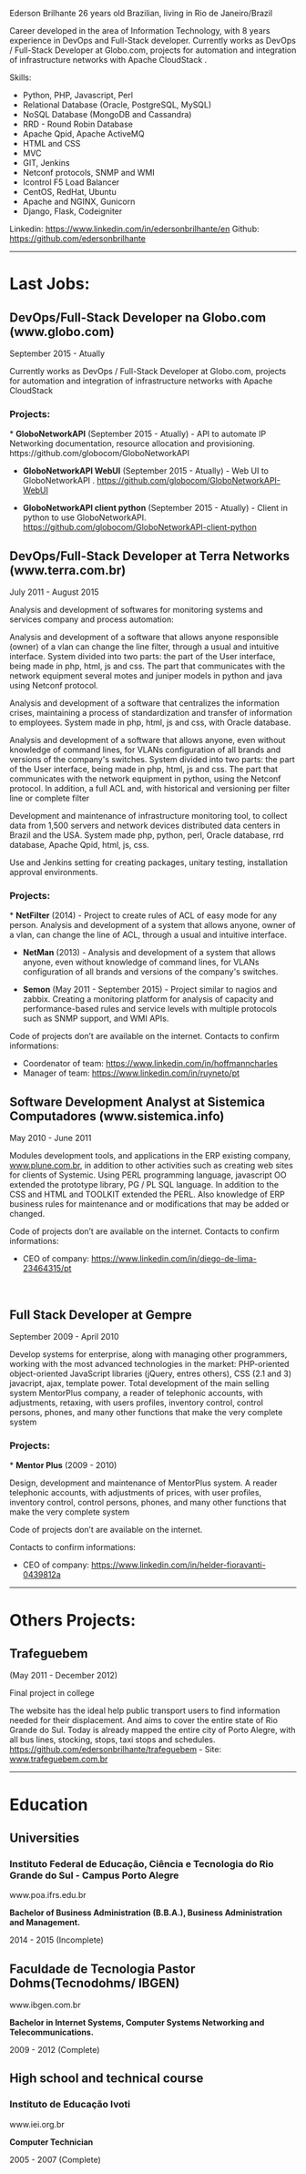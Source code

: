 Ederson Brilhante
26 years old
Brazilian, living in Rio de Janeiro/Brazil

Career developed in the area of Information Technology, with 8 years experience in DevOps and Full-Stack developer. Currently works as DevOps / Full-Stack Developer at Globo.com, projects for automation and integration of infrastructure networks with Apache CloudStack .

Skills:
* Python, PHP, Javascript, Perl
* Relational Database (Oracle, PostgreSQL, MySQL) 
* NoSQL Database (MongoDB and Cassandra) 
* RRD - Round Robin Database 
* Apache Qpid, Apache ActiveMQ
* HTML and CSS
* MVC
* GIT, Jenkins
* Netconf protocols, SNMP and WMI
* Icontrol F5 Load Balancer
* CentOS, RedHat, Ubuntu 
* Apache and NGINX, Gunicorn
* Django, Flask, Codeigniter

Linkedin: https://www.linkedin.com/in/edersonbrilhante/en
Github: https://github.com/edersonbrilhante
<hr>
<h1>Last Jobs:</h1>

<h2>DevOps/Full-Stack Developer na Globo.com (www.globo.com)</h2>

September 2015 - Atually

Currently works as DevOps / Full-Stack Developer at Globo.com, projects for automation and integration of infrastructure networks with Apache CloudStack

<h3>Projects:</h3>
* <b>GloboNetworkAPI</b>
(September 2015 - Atually) - API to automate IP Networking documentation, resource allocation and provisioning. 
https://github.com/globocom/GloboNetworkAPI

* <b>GloboNetworkAPI WebUI</b>
(September 2015 - Atually) - Web UI to GloboNetworkAPI .
https://github.com/globocom/GloboNetworkAPI-WebUI

* <b>GloboNetworkAPI client python</b>
(September 2015 - Atually) - Client in python to use GloboNetworkAPI.
https://github.com/globocom/GloboNetworkAPI-client-python

<h2>DevOps/Full-Stack Developer at Terra Networks (www.terra.com.br)</h2>
July 2011 - August 2015

Analysis and development of softwares for monitoring systems and services company and process automation:

Analysis and development of a software that allows anyone responsible (owner) of a vlan can change the line filter, through a usual and intuitive interface.
System divided into two parts: the part of the User interface, being made in php, html, js and css. The part that communicates with the network equipment several motes and juniper models in python and java using Netconf protocol.

Analysis and development of a software that centralizes the information crises, maintaining a process of standardization and transfer of information to employees.
System made in php, html, js and css, with Oracle database.

Analysis and development of a software that allows anyone, even without knowledge of command lines, for VLANs configuration of all brands and versions of the company's switches. System divided into two parts: the part of the User interface, being made in php, html, js and css. The part that communicates with the network equipment in python, using the Netconf protocol. In addition, a full ACL and, with historical and versioning per filter line or complete filter

Development and maintenance of infrastructure monitoring tool, to collect data from 1,500 servers and network devices distributed data centers in Brazil and the USA.
System made php, python, perl, Oracle database, rrd database, Apache Qpid, html, js, css.

Use and Jenkins setting for creating packages, unitary testing, installation approval environments.

<h3>Projects:</h3>
* <b>NetFilter</b>
(2014) - Project to create rules of ACL of easy mode for any person. Analysis and development of a system that allows anyone, owner of a vlan, can change the line of ACL, through a usual and intuitive interface.

* <b>NetMan</b>
(2013) - Analysis and development of a system that allows anyone, even without knowledge of command lines, for VLANs configuration of all brands and versions of the company's switches.

* <b>Semon</b>
(May 2011 - September 2015) - Project similar to nagios and zabbix. Creating a monitoring platform for analysis of capacity and performance-based rules and service levels with multiple protocols such as SNMP support, and WMI APIs.

Code of projects don’t are available on the internet. Contacts to confirm informations:
* Coordenator of team: https://www.linkedin.com/in/hoffmanncharles
* Manager of team: https://www.linkedin.com/in/ruyneto/pt

<h2>Software Development Analyst at Sistemica Computadores (www.sistemica.info)</h2>
May 2010 - June 2011


Modules development tools, and applications in the ERP existing company, www.plune.com.br, in addition to other activities such as creating web sites for clients of Systemic. Using PERL programming language, javascript OO extended the prototype library, PG / PL SQL language. In addition to the CSS and HTML and TOOLKIT extended the PERL. Also knowledge of ERP business rules for maintenance and or modifications that may be added or changed.

Code of projects don’t are available on the internet. Contacts to confirm informations:

* CEO of company: https://www.linkedin.com/in/diego-de-lima-23464315/pt

<br>
<h2>Full Stack Developer at Gempre</h2>
September 2009 - April 2010

Develop systems for enterprise, along with managing other programmers, working with the most advanced technologies in the market: PHP-oriented object-oriented JavaScript libraries (jQuery, entres others), CSS (2.1 and 3) javacript, ajax, template power. Total development of the main selling system MentorPlus company, a reader of telephonic accounts, with adjustments, retaxing, with users profiles, inventory control, control persons, phones, and many other functions that make the very complete system

<h3>Projects:</h3>
* <b>Mentor Plus</b>
(2009 - 2010)

Design, development and maintenance of MentorPlus system. A reader telephonic accounts, with adjustments of prices, with user profiles, inventory control, control persons, phones, and many other functions that make the very complete system

Code of projects don’t are available on the internet. 

Contacts to confirm informations:

* CEO of company: https://www.linkedin.com/in/helder-fioravanti-0439812a

<hr>
<h1>Others Projects:</h1>
<h2>Trafeguebem</h2>
(May 2011 - December 2012)

Final project in college

The website has the ideal help public transport users to find information needed for their displacement. And aims to cover the entire state of Rio Grande do Sul. Today is already mapped the entire city of Porto Alegre, with all bus lines, stocking, stops, taxi stops and schedules.
https://github.com/edersonbrilhante/trafeguebem - Site: www.trafeguebem.com.br

<hr>
<h1>Education</h1>

<h2>Universities</h2>

<h3>Instituto Federal de Educação, Ciência e Tecnologia do Rio Grande do Sul - Campus Porto Alegre</h3>
www.poa.ifrs.edu.br

<b>Bachelor of Business Administration (B.B.A.), Business Administration and Management.</b>

2014 - 2015 (Incomplete)

<h2>Faculdade de Tecnologia Pastor Dohms(Tecnodohms/ IBGEN)</h2>
www.ibgen.com.br

<b>Bachelor in Internet Systems, Computer Systems Networking and Telecommunications.</b>

2009 - 2012 (Complete) 

<h2>High school and technical course</h2>
<h3>Instituto de Educação Ivoti</h3>
www.iei.org.br

<b>Computer Technician</b>

2005 - 2007 (Complete)
